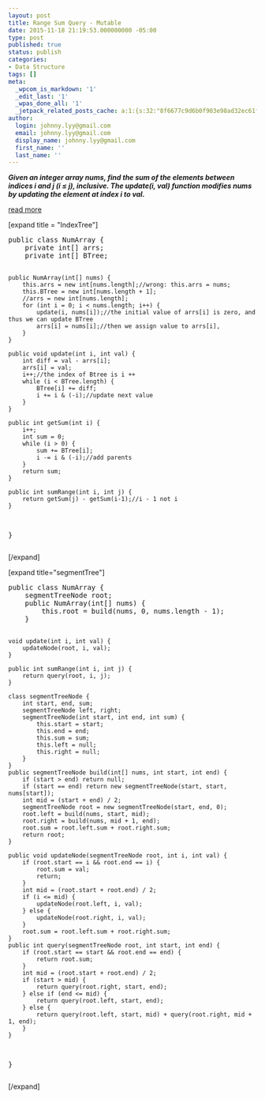 ```yaml
---
layout: post
title: Range Sum Query - Mutable
date: 2015-11-18 21:19:53.000000000 -05:00
type: post
published: true
status: publish
categories:
- Data Structure
tags: []
meta:
  _wpcom_is_markdown: '1'
  _edit_last: '1'
  _wpas_done_all: '1'
  _jetpack_related_posts_cache: a:1:{s:32:"8f6677c9d6b0f903e98ad32ec61f8deb";a:2:{s:7:"expires";i:1466604953;s:7:"payload";a:3:{i:0;a:1:{s:2:"id";i:1613;}i:1;a:1:{s:2:"id";i:107;}i:2;a:1:{s:2:"id";i:109;}}}}
author:
  login: johnny.lyy@gmail.com
  email: johnny.lyy@gmail.com
  display_name: johnny.lyy@gmail.com
  first_name: ''
  last_name: ''
---
```

<p><strong><em>Given an integer array nums, find the sum of the elements between indices i and j (i ≤ j), inclusive. The update(i, val) function modifies nums by updating the element at index i to val.</em></strong></p>
<p><a href="https://www.youtube.com/watch?v=CWDQJGaN1gY">read more</a></p>
<p>[expand title = "IndexTree"]</p>
<pre>
public class NumArray {
    private int[] arrs;
    private int[] BTree;

    public NumArray(int[] nums) {
        this.arrs = new int[nums.length];//wrong: this.arrs = nums;
        this.BTree = new int[nums.length + 1];
        //arrs = new int[nums.length];
        for (int i = 0; i < nums.length; i++) {
            update(i, nums[i]);//the initial value of arrs[i] is zero, and thus we can update BTree
            arrs[i] = nums[i];//then we assign value to arrs[i],
        }
    }

    public void update(int i, int val) {
        int diff = val - arrs[i];
        arrs[i] = val;
        i++;//the index of Btree is i ++
        while (i < BTree.length) {
            BTree[i] += diff;
            i += i & (-i);//update next value
        }
    }

    public int getSum(int i) {
        i++;
        int sum = 0;
        while (i > 0) {
            sum += BTree[i];
            i -= i & (-i);//add parents
        }
        return sum;
    }

    public int sumRange(int i, int j) {
        return getSum(j) - getSum(i-1);//i - 1 not i
    }
}
</pre>
<p>[/expand]</p>
<p>[expand title="segmentTree"]</p>
<pre>
public class NumArray {
    segmentTreeNode root;
    public NumArray(int[] nums) {
        this.root = build(nums, 0, nums.length - 1);
    }

    void update(int i, int val) {
        updateNode(root, i, val);
    }

    public int sumRange(int i, int j) {
        return query(root, i, j);
    }

    class segmentTreeNode {
        int start, end, sum;
        segmentTreeNode left, right;
        segmentTreeNode(int start, int end, int sum) {
            this.start = start;
            this.end = end;
            this.sum = sum;
            this.left = null;
            this.right = null;
        }
    }
    public segmentTreeNode build(int[] nums, int start, int end) {
        if (start > end) return null;
        if (start == end) return new segmentTreeNode(start, start, nums[start]);
        int mid = (start + end) / 2;
        segmentTreeNode root = new segmentTreeNode(start, end, 0);
        root.left = build(nums, start, mid);
        root.right = build(nums, mid + 1, end);
        root.sum = root.left.sum + root.right.sum;
        return root;
    }

    public void updateNode(segmentTreeNode root, int i, int val) {
        if (root.start == i && root.end == i) {
            root.sum = val;
            return;
        }
        int mid = (root.start + root.end) / 2;
        if (i <= mid) {
            updateNode(root.left, i, val);
        } else {
            updateNode(root.right, i, val);
        }
        root.sum = root.left.sum + root.right.sum;
    }
    public int query(segmentTreeNode root, int start, int end) {
        if (root.start == start && root.end == end) {
            return root.sum;
        }
        int mid = (root.start + root.end) / 2;
        if (start > mid) {
            return query(root.right, start, end);
        } else if (end <= mid) {
            return query(root.left, start, end);
        } else {
            return query(root.left, start, mid) + query(root.right, mid + 1, end);
        }
    }
}
</pre>
<p>[/expand]</p>
